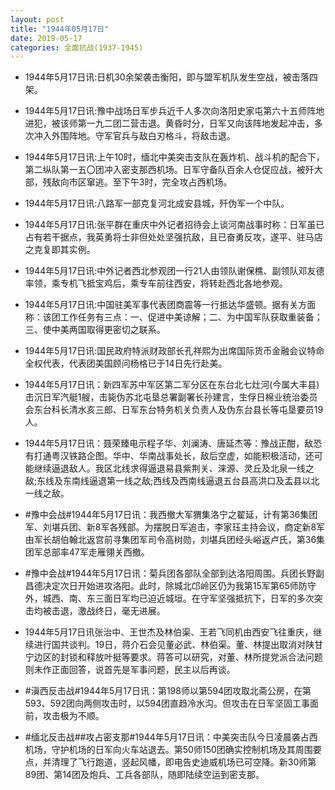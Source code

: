 ```yaml
---
layout: post
title: "1944年05月17日"
date: 2019-05-17
categories: 全面抗战(1937-1945)
---
```


<meta name="referrer" content="no-referrer" />

- 1944年5月17日讯:日机30余架袭击衡阳，即与盟军机队发生空战，被击落四架。 

- 1944年5月17日讯:豫中战场日军步兵近千人多次向洛阳史家屯第六十五师阵地进犯，被该师第一九二团二营击退。黄昏时分，日军又向该阵地发起冲击，多次冲入外围阵地。守军官兵与敌白刃格斗，将敌击退。 

- 1944年5月17日讯:上午10时，缅北中美突击支队在轰炸机、战斗机的配合下，第二纵队第一五〇团冲入密支那西机场。日军守备队百余人仓促应战，被歼大部，残敌向市区窜逃。至下午3时，完全攻占西机场。 

- 1944年5月17日讯:八路军一部克复河北成安县城，歼伪军一个中队。 

- 1944年5月17日讯:张平群在重庆中外记者招待会上谈河南战事时称：日军虽已占有若干据点，我英勇将士非但处处坚强抗敌，且已奋勇反攻，遂平、驻马店之克复即其实例。 

- 1944年5月17日讯:中外记者西北参观团一行21人由领队谢保樵、副领队邓友德率领，乘专机飞抵宝鸡后，乘专车前往西安，将转赴西北各地参观。 

- 1944年5月17日讯:中国驻美军事代表团商震等一行抵达华盛顿。据有关方面称：该团工作任务有三点：一、促进中美谅解；二、为中国军队获取重装备；三、使中美两国取得更密切之联系。 

- 1944年5月17日讯:国民政府特派财政部长孔祥熙为出席国际货币金融会议特命全权代表，代表团美国顾问杨格已于14日先行赴美。 

- 1944年5月17日讯：新四军苏中军区第二军分区在东台北七灶河(今属大丰县)击沉日军汽艇1艘，击毙伪苏北屯垦总署副署长孙建言，生俘日棉业统治委员会东台科长清水亥三郎、日军东台特务机关负责人及伪东台县长等屯垦要员19人。 

- 1944年5月17日讯：聂荣臻电示程子华、刘澜涛、唐延杰等：豫战正酣，敌恐有打通粤汉铁路企图。华中、华南战事处长，敌后空虚，如能积极活动，还可能继续逼退敌人。我区北线求得逼退易县紫荆关、涞源、灵丘及北泉一线之敌;东线及东南线逼退第一线之敌;西线及西南线逼退五台县高洪口及盂县以北一线之敌。 

- #豫中会战#1944年5月17日讯：我西撤大军猬集洛宁之翟延，计有第36集团军、刘堪兵团、新8军各残部。为摆脱日军追击，李家珏主持会议，商定新8军由军长胡伯翰北返宫前寻集团军司令高树勋，刘堪兵团经头峪返卢氏，第36集团军总部率47军走雁翎关西撤。 

- #豫中会战#1944年5月17日讯：菊兵团各部队全部到达洛阳周围。兵团长野副昌德决定次日开始进攻洛阳。此时，除城北邙岭区仍为我第15军第65师防守外，城西、南、东三面日军均已迫近城垣。在守军坚强抵抗下，日军的多次突击均被击退，激战终日，毫无进展。 

- 1944年5月17日讯张治中、王世杰及林伯渠、王若飞同机由西安飞往重庆，继续进行国共谈判。19日，蒋介石会见董必武、林伯渠。董、林提出取消对陕甘宁边区的封锁和释放叶挺等要求。蒋答可以研究，对董、林所提党派合法问题则未作正面回答，说首先是军事问题，民主以后再谈。 

- #滇西反击战#1944年5月17日讯：第198师以第594团攻取北斋公房，在第593、592团向两侧攻击时，以594团直趋冷水沟。但攻击在日军坚固工事面前，攻击极为不顺。 

- #缅北反击战##攻占密支那#1944年5月17日讯：中美突击队今日凌晨袭占西机场，守护机场的日军向火车站退去。第50师150团确实控制机场及其周围要点，并清理了飞行跑道，竖起风幡，即电告史迪威机场已可空降。新30师第89团、第14团及炮兵、工兵各部队，随即陆续空运到密支那。 

